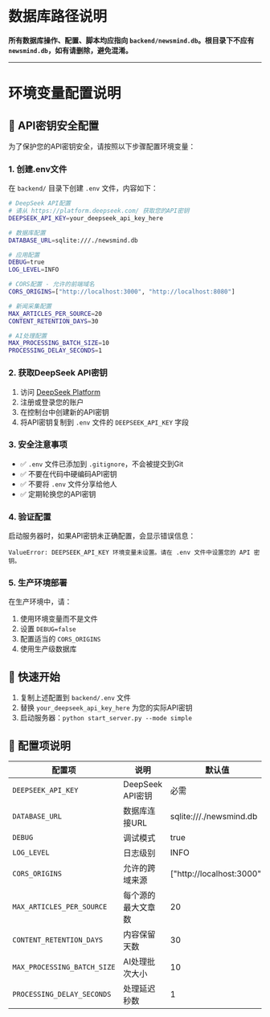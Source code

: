 # 数据库路径说明

**所有数据库操作、配置、脚本均应指向 `backend/newsmind.db`。根目录下不应有 `newsmind.db`，如有请删除，避免混淆。**

---

# 环境变量配置说明

## 🔐 API密钥安全配置

为了保护您的API密钥安全，请按照以下步骤配置环境变量：

### 1. 创建.env文件

在 `backend/` 目录下创建 `.env` 文件，内容如下：

```bash
# DeepSeek API配置
# 请从 https://platform.deepseek.com/ 获取您的API密钥
DEEPSEEK_API_KEY=your_deepseek_api_key_here

# 数据库配置
DATABASE_URL=sqlite:///./newsmind.db

# 应用配置
DEBUG=true
LOG_LEVEL=INFO

# CORS配置 - 允许的前端域名
CORS_ORIGINS=["http://localhost:3000", "http://localhost:8080"]

# 新闻采集配置
MAX_ARTICLES_PER_SOURCE=20
CONTENT_RETENTION_DAYS=30

# AI处理配置
MAX_PROCESSING_BATCH_SIZE=10
PROCESSING_DELAY_SECONDS=1
```

### 2. 获取DeepSeek API密钥

1. 访问 [DeepSeek Platform](https://platform.deepseek.com/)
2. 注册或登录您的账户
3. 在控制台中创建新的API密钥
4. 将API密钥复制到 `.env` 文件的 `DEEPSEEK_API_KEY` 字段

### 3. 安全注意事项

- ✅ `.env` 文件已添加到 `.gitignore`，不会被提交到Git
- ✅ 不要在代码中硬编码API密钥
- ✅ 不要将 `.env` 文件分享给他人
- ✅ 定期轮换您的API密钥

### 4. 验证配置

启动服务器时，如果API密钥未正确配置，会显示错误信息：

```
ValueError: DEEPSEEK_API_KEY 环境变量未设置。请在 .env 文件中设置您的 API 密钥。
```

### 5. 生产环境部署

在生产环境中，请：

1. 使用环境变量而不是文件
2. 设置 `DEBUG=false`
3. 配置适当的 `CORS_ORIGINS`
4. 使用生产级数据库

## 🚀 快速开始

1. 复制上述配置到 `backend/.env` 文件
2. 替换 `your_deepseek_api_key_here` 为您的实际API密钥
3. 启动服务器：`python start_server.py --mode simple`

## 📝 配置项说明

| 配置项 | 说明 | 默认值 |
|--------|------|--------|
| `DEEPSEEK_API_KEY` | DeepSeek API密钥 | 必需 |
| `DATABASE_URL` | 数据库连接URL | sqlite:///./newsmind.db |
| `DEBUG` | 调试模式 | true |
| `LOG_LEVEL` | 日志级别 | INFO |
| `CORS_ORIGINS` | 允许的跨域来源 | ["http://localhost:3000"] |
| `MAX_ARTICLES_PER_SOURCE` | 每个源的最大文章数 | 20 |
| `CONTENT_RETENTION_DAYS` | 内容保留天数 | 30 |
| `MAX_PROCESSING_BATCH_SIZE` | AI处理批次大小 | 10 |
| `PROCESSING_DELAY_SECONDS` | 处理延迟秒数 | 1 | 